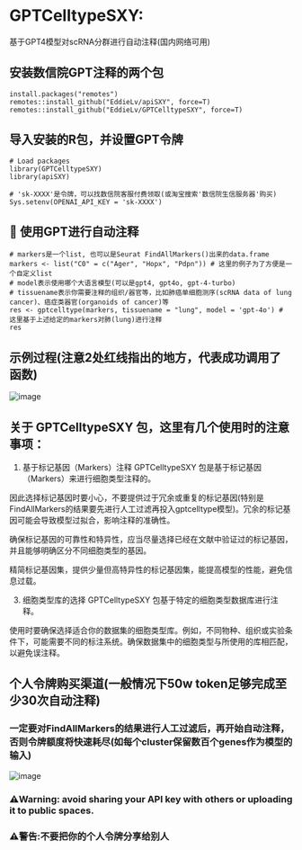 GPTCelltypeSXY: 
====
基于GPT4模型对scRNA分群进行自动注释(国内网络可用)

## 安装数信院GPT注释的两个包
```{r eval = FALSE}
install.packages("remotes")
remotes::install_github("EddieLv/apiSXY", force=T)
remotes::install_github("EddieLv/GPTCelltypeSXY", force=T)
```

##  导入安装的R包，并设置GPT令牌
```{r eval = FALSE}
# Load packages
library(GPTCelltypeSXY)
library(apiSXY)

# 'sk-XXXX'是令牌，可以找数信院客服付费领取(或淘宝搜索'数信院生信服务器'购买)
Sys.setenv(OPENAI_API_KEY = 'sk-XXXX')
```

##  🚀 使用GPT进行自动注释
```{r eval = FALSE}
# markers是一个list, 也可以是Seurat FindAllMarkers()出来的data.frame
markers <- list("C0" = c("Ager", "Hopx", "Pdpn")) # 这里的例子为了方便是一个自定义list
# model表示使用哪个大语言模型(可以是gpt4, gpt4o, gpt-4-turbo)
# tissuename表示你需要注释的组织/器官等，比如肺癌单细胞测序(scRNA data of lung cancer)、癌症类器官(organoids of cancer)等
res <- gptcelltype(markers, tissuename = "lung", model = 'gpt-4o') # 这里基于上述给定的markers对肺(lung)进行注释
res
```

##  示例过程(注意2处红线指出的地方，代表成功调用了函数)
![image](https://github.com/user-attachments/assets/9a90bf0d-d1bd-4f5a-b73c-208f1cafa96f)


##  关于 GPTCelltypeSXY 包，这里有几个使用时的注意事项：
1. 基于标记基因（Markers）注释
GPTCelltypeSXY 包是基于标记基因（Markers）来进行细胞类型注释的。

因此选择标记基因时要小心，不要提供过于冗余或重复的标记基因(特别是FindAllMarkers的结果要先进行人工过滤再投入gptcelltype模型)。冗余的标记基因可能会导致模型过拟合，影响注释的准确性。

确保标记基因的可靠性和特异性，应当尽量选择已经在文献中验证过的标记基因，并且能够明确区分不同细胞类型的基因。

精简标记基因集，提供少量但高特异性的标记基因集，能提高模型的性能，避免信息过载。

3. 细胞类型库的选择
GPTCelltypeSXY 包基于特定的细胞类型数据库进行注释。

使用时要确保选择适合你的数据集的细胞类型库。例如，不同物种、组织或实验条件下，可能需要不同的标注系统。确保数据集中的细胞类型与所使用的库相匹配，以避免误注释。

##  个人令牌购买渠道(一般情况下50w token足够完成至少30次自动注释)
### 一定要对FindAllMarkers的结果进行人工过滤后，再开始自动注释，否则令牌额度将快速耗尽(如每个cluster保留数百个genes作为模型的输入)
![image](https://github.com/user-attachments/assets/72c3199a-d06b-4289-8cdb-00f182d5b7ca)

### ⚠️Warning: avoid sharing your API key with others or uploading it to public spaces.
### ⚠️警告:不要把你的个人令牌分享给别人
